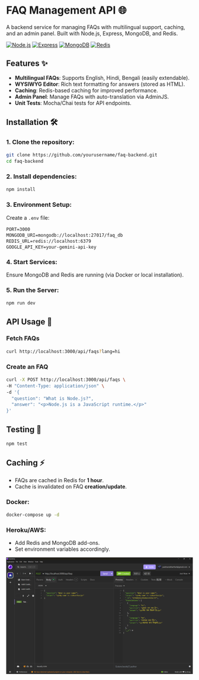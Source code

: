 # FAQ Management API 🌐

A backend service for managing FAQs with multilingual support, caching, and an admin panel. Built with Node.js, Express, MongoDB, and Redis.

[![Node.js](https://img.shields.io/badge/Node.js-18-green)](https://nodejs.org/)
[![Express](https://img.shields.io/badge/Express-4.18-blue)](https://expressjs.com/)
[![MongoDB](https://img.shields.io/badge/MongoDB-7.0-green)](https://www.mongodb.com/)
[![Redis](https://img.shields.io/badge/Redis-7.0-red)](https://redis.io/)

## Features ✨

- **Multilingual FAQs**: Supports English, Hindi, Bengali (easily extendable).
- **WYSIWYG Editor**: Rich text formatting for answers (stored as HTML).
- **Caching**: Redis-based caching for improved performance.
- **Admin Panel**: Manage FAQs with auto-translation via AdminJS.
- **Unit Tests**: Mocha/Chai tests for API endpoints.

## Installation 🛠️

### 1. Clone the repository:
```bash
git clone https://github.com/yourusername/faq-backend.git
cd faq-backend
```

### 2. Install dependencies:
```bash
npm install
```

### 3. Environment Setup:
Create a `.env` file:
```env
PORT=3000
MONGODB_URI=mongodb://localhost:27017/faq_db
REDIS_URL=redis://localhost:6379
GOOGLE_API_KEY=your-gemini-api-key
```

### 4. Start Services:
Ensure MongoDB and Redis are running (via Docker or local installation).

### 5. Run the Server:
```bash
npm run dev
```

## API Usage 📡

### Fetch FAQs
```bash
curl http://localhost:3000/api/faqs?lang=hi
```

### Create an FAQ
```bash
curl -X POST http://localhost:3000/api/faqs \  
-H "Content-Type: application/json" \  
-d '{
  "question": "What is Node.js?",
  "answer": "<p>Node.js is a JavaScript runtime.</p>"
}'
```

## Testing 🧪
```bash
npm test
```

## Caching ⚡
- FAQs are cached in Redis for **1 hour**.
- Cache is invalidated on FAQ **creation/update**.

### Docker:
```bash
docker-compose up -d
```

### Heroku/AWS:
- Add Redis and MongoDB add-ons.
- Set environment variables accordingly.



![Alt Text](assets/img.png)


